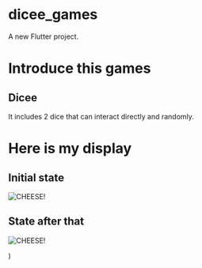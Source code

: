 # dicee_games
A new Flutter project.

# Introduce this games
  ## Dicee
  It includes 2 dice that can interact directly and randomly.
# Here is my display
  ## Initial state
  ![CHEESE!](https://github.com/NeoJL13/Flutter/assets/121484753/f3de8697-1284-40d4-8af5-0390fa82ee00.png)
  ## State after that
  ![CHEESE!](https://github.com/NeoJL13/Flutter/assets/121484753/984e4180-34f5-41f4-95b3-73720df30bac.png)

)
    
  
